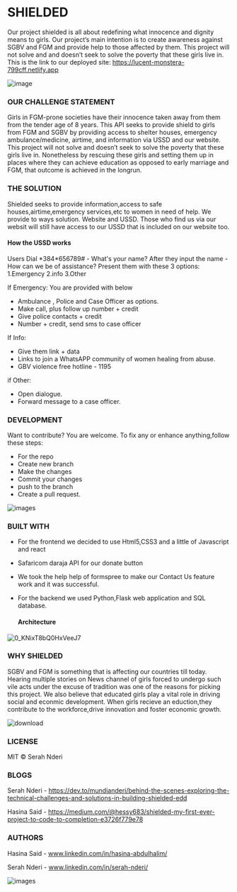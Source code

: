 
# SHIELDED
Our project shielded is all about redefining what innocence and dignity means to girls. Our project’s main intention is to create awareness against SGBV and FGM and provide help to those affected by them. This project will not solve and and doesn’t seek to solve the poverty that these girls live in.
This is the link to our deployed site: https://lucent-monstera-799cff.netlify.app


 ![image](https://github.com/MundiaNderi/Shielded/assets/113606328/7ed60220-39a0-4fdd-bf13-f0d4b6485e86)


### OUR CHALLENGE STATEMENT
Girls in FGM-prone societies have their innocence taken away from them from the tender age of 8 years. This API seeks to provide shield to girls from FGM and SGBV by providing access to shelter houses, emergency ambulance/medicine, airtime, and information via USSD and our website.
This project will not solve and doesn’t seek to solve the poverty that these girls live in. Nonetheless by rescuing these girls and setting them up in places where they can achieve education as opposed to early marriage and FGM, that outcome is achieved in the longrun.

### THE SOLUTION
Shielded seeks to provide information,access to safe houses,airtime,emergency services,etc to women in need of help.
We provide to ways solution. Website and USSD. Those who find us via our websit will still have access to our USSD that is included on our website too.

#### How the USSD works
Users Dial  \*384*656789# -  What's your name?
After they input the name -
How can we be of assistance? Present them with these 3 options:
1.Emergency 
2.info
3.Other

If Emergency: You are provided with below 
- Ambulance , Police and Case Officer as options.
- Make call, plus follow up number + credit
- Give police contacts + credit
- Number + credit, send sms to case officer

If Info:
- Give them link + data
- Links to join a WhatsAPP community of women healing from abuse.
- GBV violence free hotline - 1195

if Other:
- Open dialogue.
- Forward message to a case officer.


### DEVELOPMENT
Want to contribute? You are welcome.
To fix any or enhance anything,follow these steps:

- For the repo
- Create  new branch
- Make the changes
- Commit your changes
- push to the branch
- Create a pull request.

![images](https://github.com/MundiaNderi/Shielded/assets/113606328/8b20cfa3-8a29-4559-8315-453984f8f8f7)


### BUILT WITH
- For the frontend we decided to use Html5,CSS3 and a little of Javascript and react
- Safaricom daraja API for our donate button
- We took the help help of formspree to make our Contact Us feature work and it was successful.
- For the backend we used Python,Flask web application and SQL database.

  #### Architecture

![0_KNixT8bQ0HxVeeJ7](https://github.com/MundiaNderi/Shielded/assets/113606328/eaf676b0-c2e2-456c-a510-b2dd4a4e2143)

 
### WHY SHIELDED
SGBV and FGM is something that is affecting our countries till today. Hearing multiple stories on News channel of girls forced to undergo such vile acts under the excuse of tradition was one of the reasons for picking this project.
We also believe that educated girls play a vital role in driving social and econmic development. When girls recieve an eduction,they contribute to the workforce,drive innovation and foster economic growth.

![download](https://github.com/MundiaNderi/Shielded/assets/113606328/4d22ab85-c13c-42b0-95f8-dc2f18de9c45)

### LICENSE
MIT  © Serah Nderi

### BLOGS
Serah Nderi - https://dev.to/mundianderi/behind-the-scenes-exploring-the-technical-challenges-and-solutions-in-building-shielded-edd

Hasina Said - https://medium.com/@hessy683/shielded-my-first-ever-project-to-code-to-completion-e3726f779e78

### AUTHORS
Hasina Said - www.linkedin.com/in/hasina-abdulhalim/

Serah Nderi - www.linkedin.com/in/serah-nderi/


![images](https://github.com/MundiaNderi/Shielded/assets/113606328/37af9cac-8e8b-42f5-afd4-7761f2f13fc7)




